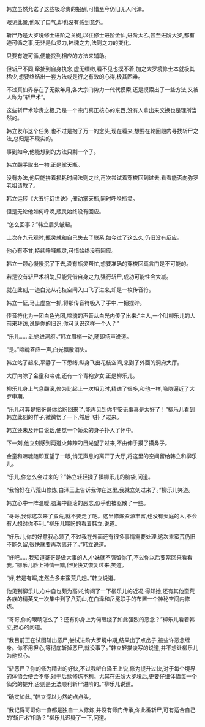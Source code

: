 
韩立虽然允诺了这些极珍贵的报酬,可惜至今仍旧无人问津。

眼见此景,他叹了口气,却也没有感到意外。

斩尸乃是大罗境修士进阶之关键,以往修士进阶金仙,进阶太乙,甚至进阶大罗,都有迹可循之事,无非是仙灵力,神魂之力,法则之力的变化。

只要有迹可循,便能找到相应的方法来辅助。

但斩尸不同,牵扯到自身执念,虚无缥缈,看不见也摸不着,加之大罗境修士本就极其稀少,想要终结出一套方法或是行之有效的心得,极其困难。

不过真仙界存在了无数年月,各大宗门势力一代代摸索,还是摸索出了一些方法,又被人称为“斩尸术”。

这些斩尸术珍贵之极,乃是一个宗门真正核心的东西,没有人拿出来交换也是理所当然的。

韩立发布这个任务,也不过是抱了万一的念头,现在看来,想要在轮回殿内寻找斩尸之法,总归是不现实的。

事到如今,他能想到的方法只剩一个了。

韩立翻手取出一物,正是掌天瓶。

没有办法,他只能拼着损耗时间法则之丝,再次尝试着穿梭回到过去,看看能否向弥罗老祖请教了。

韩立运转《大五行幻世诀》,催动掌天瓶,同时呼唤瓶灵。

但是无论他如何呼唤,瓶灵始终没有回应。

“怎么回事？”韩立眉头皱起。

上次在九元观时,瓶灵就和自己失去了联系,如今过了这么久,仍旧没有反应。

他心有不甘,持续呼喊瓶灵,可惜始终没有回应。

韩立一颗心慢慢沉了下去,没有瓶灵帮忙,想要准确的穿梭回真言门是不可能的。

若是没有斩尸术相助,只能凭借自身之力,强行斩尸,成功可能性会大减。

就在此刻,一道白光从花枝空间入口飞了进来,却是一枚传音符。

韩立一怔,马上虚空一抓,将那传音符吸入了手中,一把捏碎。

传音符化为一团白色光团,啼魂的声音从白光内传了出来:“主人,一个叫柳乐儿的人前来拜访,说是你的旧识,你可认识这样一个人？”

“乐儿……让她进洞府。”韩立眉梢一动,随即扬声说道。

“是。”啼魂答应一声,白光飘散消失。

韩立站了起来,平静了一下思绪,纵身飞出花枝空间,来到了外面的洞府大厅。

大厅内除了金童和啼魂,还有一个青袍少女,正是柳乐儿。

柳乐儿身上气息翻滚,修为比起上一次相见时,精进了很多,和他一样,隐隐逼近了大罗中期。

“乐儿可算是把哥哥你给盼回来了,能再见到你平安无事真是太好了！”柳乐儿看到韩立此刻的样子,微微愣了一下,然后飞扑了过来。

韩立还未及开口说话,便觉一个娇柔的身子扑入了怀中。

下一刻,他立刻感到两道火辣辣的目光望了过来,不由伸手摸了摸鼻子。

金童和啼魂随即互望了一眼,悄无声息的离开了大厅,将这里的空间留给韩立和柳乐儿。

“乐儿,你怎么会过来的？”韩立轻轻揉了揉柳乐儿的脑袋,问道。

“我恰好在八荒山修炼,白泽王上告诉我你在这里,我就立刻过来了。”柳乐儿笑道。

韩立心中一阵温暖,脑海中翻滚的恶念,似乎也被驱散了一些。

“哥哥,我你这次来了蛮荒,就不要走了吧。这里修炼资源丰富,也没有天庭的人,不会有人想对你不利。”柳乐儿期盼的看着韩立,说道。

“好乐儿,你的好意我心领了,不过我在外面还有很多事情需要处理,这次来蛮荒仍旧不能久留,很快就要再次离开了。”韩立说道。

“好吧……我知道哥哥是做大事的人,小妹就不强留你了,不过你以后要常回来看看我。”柳乐儿脸上神情一黯,但很快又恢复过来,笑道。

“好,若是有暇,定然会多来蛮荒几趟。”韩立说道。

他见到柳乐儿,心中自也颇为高兴,询问了一下柳乐儿的近况,得知她,还有其他蛮荒各族的精英又一次集中到了八荒山,在白泽和岳冕联手的布置一个神秘空间内修炼。

“哥哥,你的眼睛怎么了？还有你身上为何缠绕了如此强烈的恶念？”柳乐儿看着韩立,担心的问道。

“我目前正在试图斩出恶尸,尝试进阶大罗境中期,结果出了点岔子,被些许恶念缠身。你不用担心,等彻底斩掉恶尸,就没事了。”韩立轻描淡写的说道,并不想让柳乐儿为他担心。

“斩恶尸？你的修为精进的好快,不过我听白泽王上说,修为提升过快,对于每个境界的体悟会便会不够,对于后续修炼不利。尤其在进阶大罗境后,更要仔细体悟每一个仙窍的提升,否则是无法顺利斩尸进阶的。”柳乐儿说道。

“确实如此。”韩立深以为然的点点头。

“我记得哥哥你一直都是独自一人修炼,并没有师门传承,你此番斩尸,可有适合自己的‘斩尸术’相助？”柳乐儿迟疑了一下,问道。